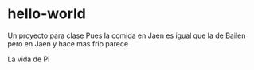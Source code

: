 # hello-world
Un proyecto para clase
Pues la comida en Jaen es igual que la de Bailen pero en Jaen y hace mas frio parece

La vida de Pi

